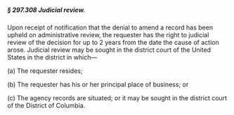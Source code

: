 ##### § 297.308 Judicial review. #####

Upon receipt of notification that the denial to amend a record has been upheld on administrative review, the requester has the right to judicial review of the decision for up to 2 years from the date the cause of action arose. Judicial review may be sought in the district court of the United States in the district in which—

(a) The requester resides;

(b) The requester has his or her principal place of business; or

(c) The agency records are situated; or it may be sought in the district court of the District of Columbia.